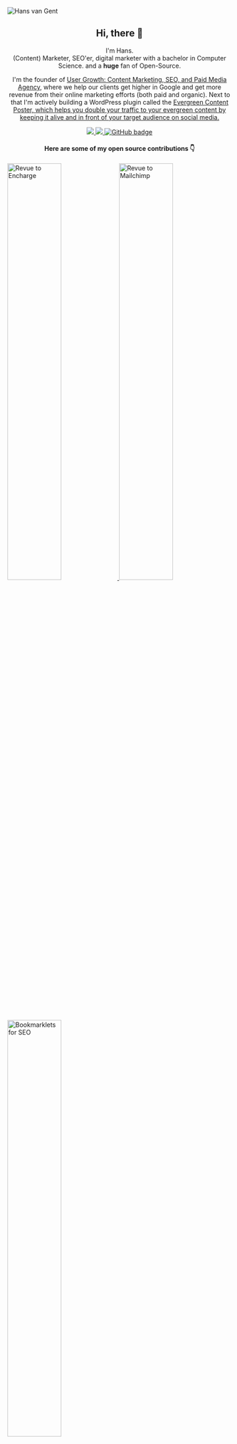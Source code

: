 ![Hans van Gent](https://www.hansvangent.com/githubprofile.png)

<h2 align="center">Hi, there 👋</h2>

<p align="center">I'm Hans.<br/> (Content) Marketer, SEO'er, digital marketer with a bachelor in Computer Science. and a <b>huge</b> fan of Open-Source.</p>

<p align="center">I'm the founder of <a href="https://usergrowth.io/" target="_blank">User Growth: Content Marketing, SEO, and Paid Media Agency</a>, where we help our clients get higher in Google and get more revenue from their online marketing efforts (both paid and organic). Next to that I'm actively building a WordPress plugin called the <a href="https://www.evergreencontentposter.com/"" target="_blank">Evergreen Content Poster, which helps you double your traffic to your evergreen content by keeping it alive and in front of your target audience on social media.</a></p>

<p align="center">
  <a href="http://twitter.com/jcvangent">
    <img src="https://img.shields.io/twitter/follow/jcvangent?label=Twitter&logo=twitter&style=for-the-badge" />
  </a>
  <a href="https://www.linkedin.com/in/jcvangent/">
    <img src="https://img.shields.io/badge/LinkedIn-2.6K-blue?label=LinkedIn&logo=LinkedIn&style=for-the-badge" />
  </a>
  <a href="https://www.evergreencontentposter.io/newsletter/">
    <img src="https://img.shields.io/badge/Newsletter-3K-orange?label=Newsletter&logo=mail&style=for-the-badge" alt="GitHub badge" />
  </a>
</p>

<h4 align="center">Here are some of my open source contributions 👇</h4>

<p align="left">
  <a href="https://github.com/hansvangent/revue-to-encharge">
    <img width="49%" src="https://www.hansvangent.com/revue-to-encharge.png" alt="Revue to Encharge" />
  </a>
    <a href="https://github.com/hansvangent/revue-to-mailchimp">
    <img width="49%" src="https://www.hansvangent.com/revue-to-mailchimp.png" alt="Revue to Mailchimp" />
  </a>
</p>
<p align="left">
  <a href="https://github.com/hansvangent/Bookmarklets-for-SEO">
    <img width="49%" src="https://www.hansvangent.com/bookmarklets-for-seo.png" alt="Bookmarklets for SEO" />
  </a>
</p>
